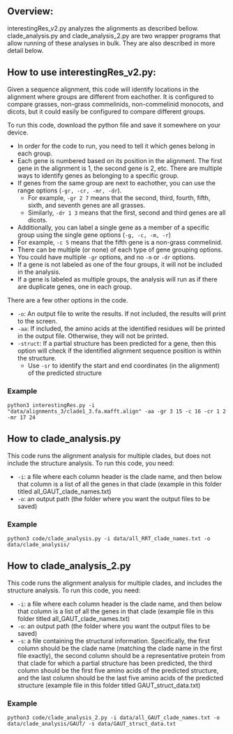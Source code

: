 ## Overview: 

interestingRes_v2.py analyzes the alignments as described bellow. 
clade_analysis.py and clade_analysis_2.py are two wrapper programs that allow running of these analyses in bulk. They are also described in more detail below. 

## How to use interestingRes_v2.py: 

Given a sequence alignment, this code will identify locations in the alignment where groups are different from eachother. It is configured to compare grasses, non-grass commelinids, non-commelinid monocots, and dicots, but it could easily be configured to compare different groups. 

To run this code, download the python file and save it somewhere on your device. 
- In order for the code to run, you need to tell it which genes belong in each group. 
- Each gene is numbered based on its position in the alignment. The first gene in the alignment is 1, the second gene is 2, etc. There are multiple ways to identify genes as belonging to a specific group. 
- If genes from the same group are next to eachother, you can use the range options (`-gr, -cr, -mr, -dr`). 
  -  For example, `-gr 2 7` means that the second, third, fourth, fifth, sixth, and seventh genes are all grasses. 
  -  Similarly, `-dr 1 3` means that the first, second and third genes are all dicots. 
-  Additionally, you can label a single gene as a member of a specific group using the single gene options (`-g, -c, -m, -r`)
-   For example, `-c 5` means that the fifth gene is a non-grass commelinid. 
-  There can be multiple (or none) of each type of gene grouping options. 
  - You could have multiple `-gr` options, and no `-m` or `-dr` options.
- If a gene is not labeled as one of the four groups, it will not be included in the analysis. 
- If a gene is labeled as multiple groups, the analysis will run as if there are duplicate genes, one in each group.   

There are a few other options in the code. 
- `-o`: An output file to write the results. If not included, the results will print to the screen. 
- `-aa`: If included, the amino acids at the identified residues will be printed in the output file. Otherwise, they will not be printed.
- `-struct`: If a partial structure has been predicted for a gene, then this option will check if the identified alignment sequence position is within the structure. 
  - Use `-sr` to identify the start and end coordinates (in the alignment) of the predicted structure 

### Example

`python3 interestingRes.py -i "data/alignments_3/clade1_3.fa.mafft.align" -aa -gr 3 15 -c 16 -cr 1 2 -mr 17 24` 

## How to clade_analysis.py 
This code runs the alignment analysis for multiple clades, but does not include the structure analysis. To run this code, you need: 
- `-i`: a file where each column header is the clade name, and then below that column is a list of all the genes in that clade (example in this folder titled all_GAUT_clade_names.txt)
- `-o`: an output path (the folder where you want the output files to be saved) 

### Example

`python3 code/clade_analysis.py -i data/all_RRT_clade_names.txt -o data/clade_analysis/`

## How to clade_analysis_2.py 
This code runs the alignment analysis for multiple clades, and includes the structure analysis. To run this code, you need: 
- `-i`: a file where each column header is the clade name, and then below that column is a list of all the genes in that clade (example file in this folder titled all_GAUT_clade_names.txt)
- `-o`: an output path (the folder where you want the output files to be saved) 
- `-s`: a file containing the structural information. Specifically, the first column should be the clade name (matching the clade name in the first file exactly), the second column should be a representative protein from that clade for which a partial structure has been predicted, the third column should be the first five amino acids of the predicted structure, and the last column should be the last five amino acids of the predicted structure (example file in this folder titled GAUT_struct_data.txt)

### Example

`python3 code/clade_analysis_2.py -i data/all_GAUT_clade_names.txt -o data/clade_analysis/GAUT/ -s data/GAUT_struct_data.txt`

